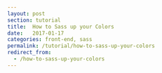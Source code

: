 ```yaml
---
layout: post
section: tutorial
title:  How to Sass up your Colors
date:   2017-01-17
categories: front-end, sass
permalink: /tutorial/how-to-sass-up-your-colors
redirect_from:
  - /how-to-sass-up-your-colors
---
```


<script src="https://gist.github.com/TheDataDesigner/c739b8a982b7e6517ccc63f114f72c3f.js?ts=2"></script>

